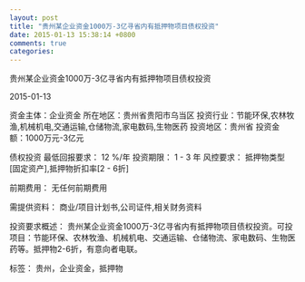 ```yaml
---
layout: post
title: "贵州某企业资金1000万-3亿寻省内有抵押物项目债权投资"
date: 2015-01-13 15:38:14 +0800
comments: true
categories: 
---
```

贵州某企业资金1000万-3亿寻省内有抵押物项目债权投资



2015-01-13

资金主体：企业资金
所在地区：贵州省贵阳市乌当区
投资行业：节能环保,农林牧渔,机械机电,交通运输,仓储物流,家电数码,生物医药
投资地区：贵州省
投资金额：1000万元-3亿元

债权投资
最低回报要求：
                            12 %/年
                                                                                投资期限：
                            1 - 3 年
                                                                                                                                        风控要求：
                            抵押物类型[固定资产],抵押物折扣率[2 - 6折]

前期费用：
无任何前期费用

需提供资料：
商业/项目计划书,公司证件,相关财务资料

投资要求概述：
贵州某企业资金1000万-3亿寻省内有抵押物项目债权投资。可投项目：节能环保、农林牧渔、机械机电、交通运输、仓储物流、家电数码、生物医药等。抵押物2-6折，有意向者电联。

标签：
贵州，企业资金，抵押物

